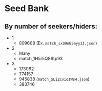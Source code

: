 # Seed Bank
## By number of seekers/hiders:
- 1
    - 809668 (Ex. `match_sxQ9nE5myyIJ.json`)
- 2
    - Many
    - match_1H5r5Q86tp93
- 3
    - 173062
    - 774157
    - 945838 (`match_SLiZcvioIWs4.json`)
    - 383746